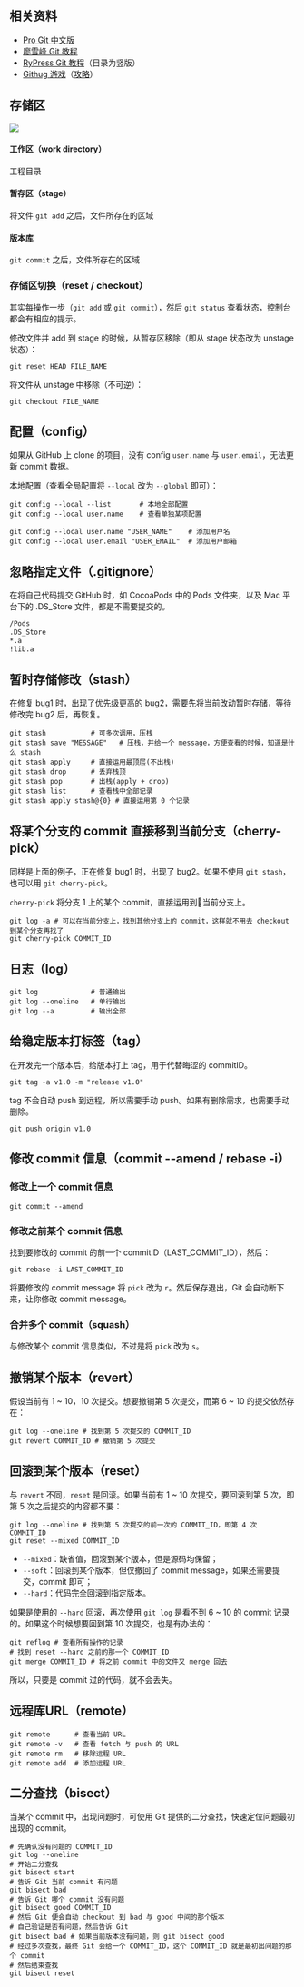 ## 相关资料

- [Pro Git 中文版](https://git-scm.com/book/zh/v1/)
- [廖雪峰 Git 教程](http://www.liaoxuefeng.com/wiki/0013739516305929606dd18361248578c67b8067c8c017b000)
- [RyPress Git 教程](http://rypress.com/tutorials/git/index)（目录为竖版）
- [Githug 游戏](https://github.com/Gazler/githug)（[攻略](http://www.jianshu.com/p/482b32716bbe)）

## 存储区

![](http://www.liaoxuefeng.com/files/attachments/001384907702917346729e9afbf4127b6dfbae9207af016000/0)

#### 工作区（work directory）

工程目录

#### 暂存区（stage）

将文件 `git add` 之后，文件所存在的区域

#### 版本库

`git commit` 之后，文件所存在的区域

### 存储区切换（reset / checkout）

其实每操作一步（`git add` 或 `git commit`），然后 `git status` 查看状态，控制台都会有相应的提示。

修改文件并 add 到 stage 的时候，从暂存区移除（即从 stage 状态改为 unstage 状态）：

```shell
git reset HEAD FILE_NAME
```

将文件从 unstage 中移除（不可逆）：

```shell
git checkout FILE_NAME
```

## 配置（config）

如果从 GitHub 上 clone 的项目，没有 config `user.name` 与 `user.email`，无法更新 commit 数据。

本地配置（查看全局配置将 `--local` 改为 `--global` 即可）：

```shell
git config --local --list 		# 本地全部配置
git config --local user.name 	# 查看单独某项配置

git config --local user.name "USER_NAME" 	# 添加用户名
git config --local user.email "USER_EMAIL" 	# 添加用户邮箱
```

## 忽略指定文件（.gitignore）

在将自己代码提交 GitHub 时，如 CocoaPods 中的 Pods 文件夹，以及 Mac 平台下的 .DS_Store 文件，都是不需要提交的。

```tex
/Pods
.DS_Store
*.a
!lib.a
```

## 暂时存储修改（stash）

在修复 bug1 时，出现了优先级更高的 bug2，需要先将当前改动暂时存储，等待修改完 bug2 后，再恢复。

```shell
git stash			# 可多次调用，压栈
git stash save "MESSAGE"   # 压栈，并给一个 message，方便查看的时候，知道是什么 stash
git stash apply 	# 直接运用最顶层(不出栈)
git stash drop 		# 丢弃栈顶
git stash pop 		# 出栈(apply + drop)
git stash list		# 查看栈中全部记录
git stash apply stash@{0} # 直接运用第 0 个记录
```

## 将某个分支的 commit 直接移到当前分支（cherry-pick）

同样是上面的例子，正在修复 bug1 时，出现了 bug2。如果不使用 `git stash`，也可以用 `git cherry-pick`。

`cherry-pick` 将分支 1 上的某个 commit，直接运用到当前分支上。

```shell
git log -a # 可以在当前分支上，找到其他分支上的 commit，这样就不用去 checkout 到某个分支再找了
git cherry-pick COMMIT_ID
```

## 日志（log）

```shell
git log 			# 普通输出
git log --oneline 	# 单行输出
git log --a 		# 输出全部
```

## 给稳定版本打标签（tag）

在开发完一个版本后，给版本打上 tag，用于代替晦涩的 commitID。

```shell
git tag -a v1.0 -m "release v1.0"
```

tag 不会自动 push 到远程，所以需要手动 push。如果有删除需求，也需要手动删除。

```shell
git push origin v1.0
```

## 修改 commit 信息（commit --amend / rebase -i）

### 修改上一个 commit 信息

```shell
git commit --amend
```

### 修改之前某个 commit 信息 

找到要修改的 commit 的前一个 commitID（LAST_COMMIT_ID），然后：

```shell
git rebase -i LAST_COMMIT_ID
```

将要修改的 commit message 将 `pick` 改为 `r`。然后保存退出，Git 会自动断下来，让你修改 commit message。

### 合并多个 commit（squash）

与修改某个 commit 信息类似，不过是将 `pick` 改为 `s`。

## 撤销某个版本（revert）

假设当前有 1 ~ 10，10 次提交。想要撤销第 5 次提交，而第 6 ~ 10 的提交依然存在：

```shell
git log --oneline # 找到第 5 次提交的 COMMIT_ID
git revert COMMIT_ID # 撤销第 5 次提交
```

## 回滚到某个版本（reset）

与 `revert` 不同，`reset` 是回滚。如果当前有 1 ~ 10 次提交，要回滚到第 5 次，即第 5 次之后提交的内容都不要：

```shell
git log --oneline # 找到第 5 次提交的前一次的 COMMIT_ID，即第 4 次 COMMIT_ID
git reset --mixed COMMIT_ID
```

- `--mixed`：缺省值，回滚到某个版本，但是源码均保留；
- `--soft`：回滚到某个版本，但仅撤回了 commit message，如果还需要提交，commit 即可；
- `--hard`：代码完全回滚到指定版本。

如果是使用的 `--hard` 回滚，再次使用 `git log` 是看不到 6 ~ 10 的 commit 记录的。如果这个时候想要回到第 10 次提交，也是有办法的：

```shell
git reflog # 查看所有操作的记录
# 找到 reset --hard 之前的那一个 COMMIT_ID
git merge COMMIT_ID # 将之前 commit 中的文件又 merge 回去
```

所以，只要是 commit 过的代码，就不会丢失。

## 远程库URL（remote）

```shell
git remote		# 查看当前 URL
git remote -v	# 查看 fetch 与 push 的 URL
git remote rm	# 移除远程 URL
git remote add 	# 添加远程 URL
```

## 二分查找（bisect）

当某个 commit 中，出现问题时，可使用 Git 提供的二分查找，快速定位问题最初出现的 commit。

```shell
# 先确认没有问题的 COMMIT_ID
git log --oneline
# 开始二分查找
git bisect start
# 告诉 Git 当前 commit 有问题
git bisect bad
# 告诉 Git 哪个 commit 没有问题
git bisect good COMMIT_ID
# 然后 Git 便会自动 checkout 到 bad 与 good 中间的那个版本
# 自己验证是否有问题，然后告诉 Git
git bisect bad # 如果当前版本没有问题，则 git bisect good
# 经过多次查找，最终 Git 会给一个 COMMIT_ID，这个 COMMIT_ID 就是最初出问题的那个 commit
# 然后结束查找
git bisect reset
```
